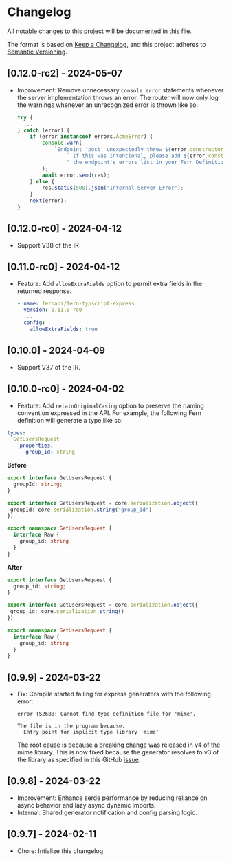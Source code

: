 # Changelog

All notable changes to this project will be documented in this file.

The format is based on [Keep a Changelog](https://keepachangelog.com/en/1.0.0/),
and this project adheres to [Semantic Versioning](https://semver.org/spec/v2.0.0.html).

## [0.12.0-rc2] - 2024-05-07

- Improvement: Remove unnecessary `console.error` statements whenever the server implementation
  throws an error. The router will now only log the warnings whenever an unrecognized error is
  thrown like so:

  ```ts
  try {
    ...
  } catch (error) {
      if (error instanceof errors.AcmeError) {
          console.warn(
              `Endpoint 'post' unexpectedly threw ${error.constructor.name}.` +
                  ` If this was intentional, please add ${error.constructor.name} to` +
                  " the endpoint's errors list in your Fern Definition."
          );
          await error.send(res);
      } else {
          res.status(500).json("Internal Server Error");
      }
      next(error);
  }
  ```

## [0.12.0-rc0] - 2024-04-12

- Support V38 of the IR

## [0.11.0-rc0] - 2024-04-12

- Feature: Add `allowExtraFields` option to permit extra fields in the returned response.

  ```yaml
  - name: fernapi/fern-typscript-express
    version: 0.11.0-rc0
    ...
    config:
      allowExtraFields: true
  ```

## [0.10.0] - 2024-04-09

- Support V37 of the IR.

## [0.10.0-rc0] - 2024-04-02

- Feature: Add `retainOriginalCasing` option to preserve the naming convention expressed in the API.
  For example, the following Fern definition will generate a type like so:

```yaml
types:
  GetUsersRequest
    properties:
      group_id: string
```

**Before**

```typescript
export interface GetUsersRequest {
  groupId: string;
}

export interface GetUsersRequest = core.serialization.object({
 groupId: core.serialization.string("group_id")
})

export namespace GetUsersRequest {
  interface Raw {
    group_id: string
  }
}
```

**After**

```typescript
export interface GetUsersRequest {
  group_id: string;
}

export interface GetUsersRequest = core.serialization.object({
 group_id: core.serialization.string()
})

export namespace GetUsersRequest {
  interface Raw {
    group_id: string
  }
}
```

## [0.9.9] - 2024-03-22

- Fix: Compile started failing for express generators with the following error:

  ```
  error TS2688: Cannot find type definition file for 'mime'.

  The file is in the program because:
    Entry point for implicit type library 'mime'
  ```

  The root cause is because a breaking change was released in v4 of the mime library.
  This is now fixed because the generator resolves to v3 of the library as
  specified in this GitHub [issue](https://github.com/firebase/firebase-admin-node/issues/2512).

## [0.9.8] - 2024-03-22

- Improvement: Enhance serde performance by reducing reliance on async behavior and lazy async dynamic imports.
- Internal: Shared generator notification and config parsing logic.

## [0.9.7] - 2024-02-11

- Chore: Intialize this changelog
